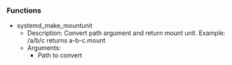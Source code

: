
### Functions

 - systemd_make_mountunit
    - Description: Convert path argument and return mount unit. Example: /a/b/c returns a-b-c.mount
    - Arguments:
        - Path to convert
